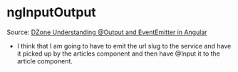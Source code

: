# ngInputOutput

Source: [DZone Understanding @Output and EventEmitter in Angular](https://dzone.com/articles/understanding-output-and-eventemitter-in-angular)

- I think that I am going to have to emit the url slug to the service and have it picked up by the articles component and then have @Input it to the article component.
